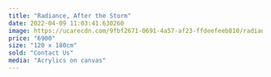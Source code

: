 ```yaml
---
title: "Radiance, After the Storm"
date: 2022-04-09 11:03:41.630260
image: https://ucarecdn.com/9fbf2671-0691-4a57-af23-ffdeefeeb810/radiance.jpg
price: "6900"
size: "120 x 180cm"
sold: "Contact Us"
media: "Acrylics on canvas"
---
```


